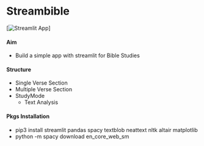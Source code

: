 # Streambible

[![Streamlit App](https://static.streamlit.io/badges/streamlit_badge_black_white.svg)]

#### Aim
+ Build a simple app with streamlit for Bible Studies

#### Structure
+ Single Verse Section
+ Multiple Verse Section
+ StudyMode
	- Text Analysis

#### Pkgs Installation
+ pip3 install streamlit pandas spacy textblob neattext nltk altair matplotlib
+ python -m spacy download en_core_web_sm
